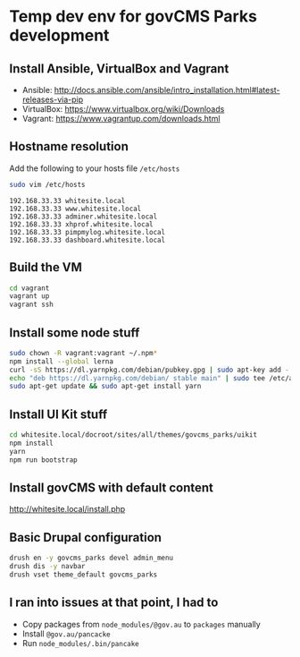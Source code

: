 # Temp dev env for govCMS Parks development

## Install Ansible, VirtualBox and Vagrant

- Ansible: http://docs.ansible.com/ansible/intro_installation.html#latest-releases-via-pip
- VirtualBox: https://www.virtualbox.org/wiki/Downloads
- Vagrant: https://www.vagrantup.com/downloads.html

## Hostname resolution

Add the following to your hosts file `/etc/hosts`

```bash
sudo vim /etc/hosts
```

```
192.168.33.33 whitesite.local
192.168.33.33 www.whitesite.local
192.168.33.33 adminer.whitesite.local
192.168.33.33 xhprof.whitesite.local
192.168.33.33 pimpmylog.whitesite.local
192.168.33.33 dashboard.whitesite.local
```

## Build the VM

```bash
cd vagrant
vagrant up
vagrant ssh
```

## Install some node stuff

```bash
sudo chown -R vagrant:vagrant ~/.npm*
npm install --global lerna
curl -sS https://dl.yarnpkg.com/debian/pubkey.gpg | sudo apt-key add -
echo "deb https://dl.yarnpkg.com/debian/ stable main" | sudo tee /etc/apt/sources.list.d/yarn.list
sudo apt-get update && sudo apt-get install yarn
```

## Install UI Kit stuff

```bash
cd whitesite.local/docroot/sites/all/themes/govcms_parks/uikit
npm install
yarn
npm run bootstrap
```
## Install govCMS with default content

http://whitesite.local/install.php

## Basic Drupal configuration

```bash
drush en -y govcms_parks devel admin_menu
drush dis -y navbar
drush vset theme_default govcms_parks
```

## I ran into issues at that point, I had to

- Copy packages from `node_modules/@gov.au` to `packages` manually
- Install `@gov.au/pancacke`
- Run `node_modules/.bin/pancake`